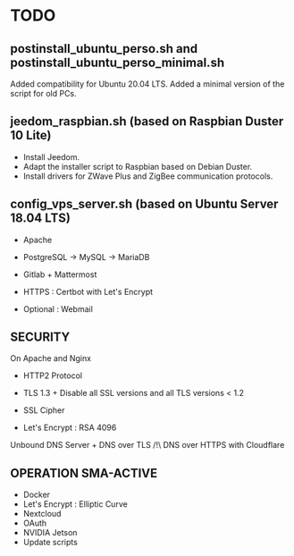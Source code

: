 # TODO

## postinstall_ubuntu_perso.sh and postinstall_ubuntu_perso_minimal.sh

Added compatibility for Ubuntu 20.04 LTS.
Added a minimal version of the script for old PCs.

## jeedom_raspbian.sh (based on Raspbian Duster 10 Lite)

- Install Jeedom.
- Adapt the installer script to Raspbian based on Debian Duster.
- Install drivers for ZWave Plus and ZigBee communication protocols.

## config_vps_server.sh (based on Ubuntu Server 18.04 LTS)

- Apache
- PostgreSQL -> MySQL -> MariaDB

- Gitlab + Mattermost

- HTTPS : Certbot with Let's Encrypt

- Optional : Webmail


## SECURITY

On Apache and Nginx
- HTTP2 Protocol
- TLS 1.3 + Disable all SSL versions and all TLS versions < 1.2
- SSL Cipher

- Let's Encrypt : RSA 4096

Unbound DNS Server + DNS over TLS
/!\ DNS over HTTPS with Cloudflare

## OPERATION SMA-ACTIVE

- Docker
- Let's Encrypt : Elliptic Curve
- Nextcloud
- OAuth
- NVIDIA Jetson
- Update scripts
